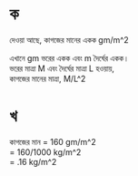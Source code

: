 # ক
দেওয়া আছে,
কাগজের মানের একক gm/m^2
   
এখানে gm ভরের একক এবং m দৈর্ঘের একক।  
ভরের মাত্রা M এবং দৈর্ঘের মাত্রা L হওয়ায়,  
কাগজের মানের মাত্রা, M/L^2

# খ
কাগজের মান = 160 gm/m^2    
= 160/1000 kg/m^2   
= .16 kg/m^2   
